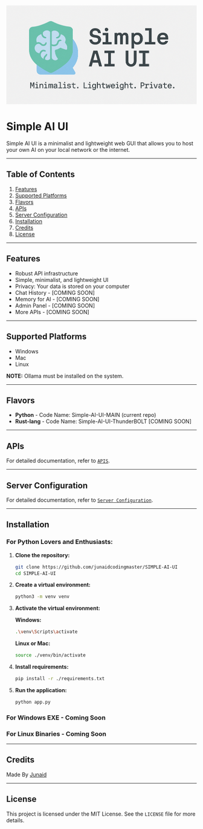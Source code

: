 ![banner of Simple AI UI](./static/logo/banner.png)

# Simple AI UI

Simple AI UI is a minimalist and lightweight web GUI that allows you to host your own AI on your local network or the internet.

---

## Table of Contents

1. [Features](#features)
2. [Supported Platforms](#supported-platforms)
3. [Flavors](#flavors)
4. [APIs](#apis)
5. [Server Configuration](#server-configuration)
6. [Installation](#installation)
7. [Credits](#credits)
8. [License](#license)

---

## Features

- Robust API infrastructure
- Simple, minimalist, and lightweight UI
- Privacy: Your data is stored on your computer
- Chat History - [COMING SOON]
- Memory for AI - [COMING SOON]
- Admin Panel - [COMING SOON]
- More APIs - [COMING SOON]

---

## Supported Platforms

- Windows
- Mac
- Linux

**NOTE:** Ollama must be installed on the system.

---

## Flavors

- **Python** - Code Name: Simple-AI-UI-MAIN (current repo)
- **Rust-lang** - Code Name: Simple-AI-UI-ThunderBOLT [COMING SOON]

---

## APIs

For detailed documentation, refer to [`APIS`](./docs/apis.md).

---

## Server Configuration

For detailed documentation, refer to [`Server Configuration`](./docs/server-config.md).

---

## Installation

### For Python Lovers and Enthusiasts:

1. **Clone the repository:**
   ```bash
   git clone https://github.com/junaidcodingmaster/SIMPLE-AI-UI
   cd SIMPLE-AI-UI
   ```

2. **Create a virtual environment:**
   ```bash
   python3 -m venv venv
   ```

3. **Activate the virtual environment:**

   **Windows:**
   ```bash
   .\venv\Scripts\activate
   ```

   **Linux or Mac:**
   ```bash
   source ./venv/bin/activate
   ```

4. **Install requirements:**
   ```bash
   pip install -r ./requirements.txt
   ```

5. **Run the application:**
   ```bash
   python app.py
   ```

### For Windows EXE - Coming Soon

### For Linux Binaries - Coming Soon

---

## Credits
Made By [Junaid](https://abujuni.dev)

---

## License

This project is licensed under the MIT License. See the `LICENSE` file for more details.